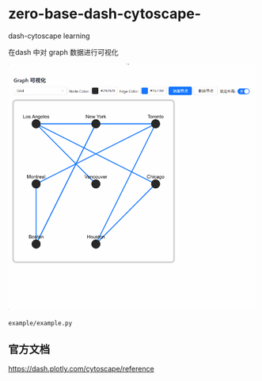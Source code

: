 # zero-base-dash-cytoscape-
dash-cytoscape learning

在dash 中对 graph 数据进行可视化

<img src="assets/demo.gif" width="500" alt="demo">

`example/example.py`

## 官方文档
https://dash.plotly.com/cytoscape/reference